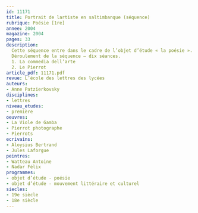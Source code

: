 ```yaml
---
id: 11171
title: Portrait de lartiste en saltimbanque (séquence)
rubrique: Poésie [1re]
annee: 2004
magazine: 2004
pages: 33
description: 
  Cette séquence entre dans le cadre de l’objet d’étude « la poésie ». Elle répond à l’un des objectifs définis par les Instructions officielles pour la classe de première – « contextualiser la lecture de la poésie au sein de l’histoire littéraire et culturelle, en particulier les mouvements de la modernité ». Sa problématique, à la fois littéraire et artistique, permet l’étude conjointe, et parfois comparative, de poèmes en vers ou en prose et de documents iconographiques – tableaux, photographies, séquences de films. Cette étude peut déboucher sur des activités variées – lectures analytiques de poèmes et d’images et devoir de type baccalauréat, mais aussi lectures cursives, constitution d’anthologies, atelier d’écriture, montage poétique, étude d’une œuvre intégrale, poétique ou théâtrale.
  Déroulement de la séquence – dix séances.
  1. La commedia dell’arte
  2. Le Pierrot
article_pdf: 11171.pdf
revue: L’école des lettres des lycées
auteurs:
- Anne Patzierkovsky
disciplines:
- lettres
niveau_etudes:
- première
oeuvres:
- La Viole de Gamba
- Pierrot photographe
- Pierrots 
ecrivains:
- Aloysius Bertrand
- Jules Laforgue
peintres:
- Watteau Antoine
- Nadar Félix
programmes:
- objet d’étude - poésie
- objet d’étude - mouvement littéraire et culturel
siecles:
- 19e siècle
- 18e siècle
---
```

